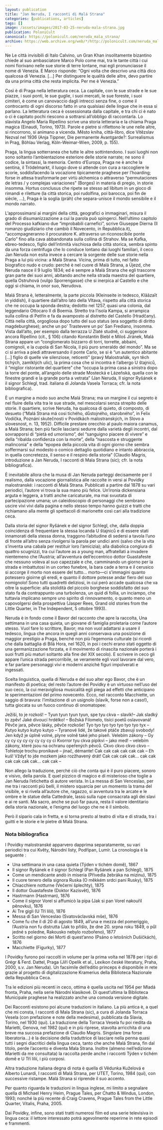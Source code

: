 ```yaml
---
layout: publication
title: "Jan Neruda, I racconti di Malá Strana"
categories: [publications, articles]
tags: []
image: /assets/images/2017-03-25-neruda-mala-strana.jpg
publication: PoloniCult
canonical: https://polonicult.com/neruda_mala_strana/
archive: https://web.archive.org/web/*/http://polonicult.com/neruda_mala_strana/
---
```


Ne Le città invisibili di Italo Calvino, un Gran Khan insolitamente bizantino chiede al suo ambasciatore Marco Polo come mai, tra le tante città i cui nomi fiorivano nelle sue storie di terre lontane, mai egli pronunciasse il nome di Venezia. E Marco risponde: “Ogni volta che descrivo una città dico qualcosa di Venezia. […] Per distinguere le qualità delle altre, devo partire da una prima città che resta implicita. Per me è Venezia.”

Così è di Praga nella letteratura ceca. La capitale, con le sue strade e le sue piazze, i suoi ponti, le sue guglie, i suoi mercati, le sue foreste, i suoi cimiteri, è come un canovaccio dagli intrecci senza fine, o come il controcanto di ogni discorso fatto in una qualsiasi delle lingue che in essa si parlano. La letteratura ceca è ossessionata dalla capitale, e tra chi ci è nato o ci è capitato pochi riescono a sottrarsi all’obbligo di raccontarla. Lo slavista Angelo Maria Ripellino scrive una storia letteraria e la chiama Praga magica (Einaudi, Torino, 1973). Parole e pietre si riflettono le une nelle altre, si rincorrono, si animano a vicenda. Město kniha, città-libro, dice Vítězslav Nezval nel 1936 (Anja Tippner, Die permanente Avantgarde?: Surrealismus in Prag, Böhlau Verlag, Köln-Weimar-Wien, 2009, p. 155).

Praga, la lingua sotterranea che tutte le altre sottintendono. I suoi luoghi non sono soltanto l’ambientazione esteriore delle storie narrate; ne sono il codice, la sintassi, la memoria. Centro d’Europa, Praga ne è anche la sentina, il Trödelmarkt, il luogo dove si attende con cura a raccogliere le scorie, soddisfacendo la vocazione tipicamente praghese per l’hoarding; forse in attesa trasformarle per virtù alchemica o attraverso “permutaciones de letras / y complejas variaciones” (Borges) in materia di pregio, in storie insomma. Hortus conclusus che ripete se stesso ad libitum in un gioco di rimandi e riletture (la città storica, poi rudolfina, poi barocca, poi fin de siècle, …), Praga è la soglia (práh) che separa-unisce il mondo sensibile e il mondo narrato.

L’approssimarsi ai margini della città, geografici o immaginari, misura il grado di disumanizzazione a cui la parola può spingerci. Nell’ultimo capitolo del Processo kafkiano due “improbabili carnefici”, scrive Giuseppe Dierna (Il romanzo giudiziario che cambiò il Novecento, in Repubblica.it), “accompagneranno il procuratore K. attraverso un riconoscibile ponte Carlo” fino alla cava abbandonata sulla collina di Strahov. Ma se Kafka, ebreo-tedesco, figlio dell’intimità vischiosa della città storica, sembra spinto da una forza centrifuga che lo conduce lontano dai luoghi familiari, il ceco Jan Neruda non esita invece a cercare la sorgente delle sue storie nella Praga a lui più vicina: a Malá Strana. Vicina, prima di tutto, nel fatto biografico nudo e crudo: perché è nel cuore di Malá Strana, a Újezd, che Neruda nasce il 9 luglio 1834; ed è sempre a Malá Strana che egli trascorre gran parte dei suoi anni, abitando anche nella strada maestra del quartiere, quella Ostruhová (vulgo Sporrengasse) che si inerpica al Castello e che oggi si chiama, in onor suo, Nerudova.

Malá Strana è, letteralmente, la parte piccola (Kleinseite in tedesco, Klããzaīt in yiddish), il quartiere dall’altro lato della Vltava, rispetto alla città storica che ne occupa la sponda destra; dedotto nel 1257, quasi una colonia, dal leggendario Ottocaro II di Boemia. Stretto tra l’isola Kampa, si arrampica sulla collina di Petřín e fa da avamposto al distretto del Castello (Hradčany). Città nella città, orgogliosa dopo tutto del suo status (era soggetto di diritto magdeburghese); anche un po’ Trastevere un po’ San Frediano, insomma. Vista dall’alto, per esempio dalla terrazza U Zlaté studně, ci suggerisce ancora Ripellino (cit., § 106) citando Konstantin Biebl e Miloš Jiránek, Malá Strana appare un “conglomerato bizzarro di torri, torrette, abbaini, comignoli, e la cupola di San Nicola, il più puro smeraldo del mondo”. Ma se ci si arriva a piedi attraversando il ponte Carlo, se si è “un autentico abitante […] figlio di quelle vie silenziose, reticenti” (pravý Malostraňák, syn těch tichých, zamlklých ulic), la prima cosa che si incontra è l’albergo U štajniců, il “miglior ristorante del quartiere” che “occupa la prima casa a sinistra dopo la torre del ponte, all’angolo delle strade Mostecká e Lázeňská, quella con le finestre grandi e la grande porta a vetrata” (Jan Neruda, Il signor Ryšánek e il signor Schlegl, trad. italiana di Jolanda Vasela Torraca; cfr. la nota bibliografica).

È un margine a modo suo anche Malá Strana; ma un margine il cui segreto è nel fluire della vita tra le sue strade, nel mescolarsi senza strepito delle storie. Il quartiere, scrive Neruda, ha qualcosa di quieto, di composto, di desueto (“Malá Strana má cosi tichého, důstojného, starobného”, in Felix Vodička, Poznání skutečnosti v Povídkách malostranských, in Slovo a slovesnost, n. 13, 1952). Difficile prestare orecchio al paulo maiora canamus, a Malá Strana; ben più facile lasciarsi sedurre dalla varietà degli incontri, dal sovrapporsi di “pietà ed umorismo”, del “sanguigno piacere di vivere” e della “ribalda confidenza con la morte”, della “nascosta e struggente malinconia” e della “epopea della piccola vita di ogni giorno che sembra soffermarsi sul modesto o comico dettaglio quotidiano e intanto abbraccia, in quella concretezza, il senso e il respiro della storia” (Claudio Magris, introduzione a Jan Neruda, I racconti di Mala Strana (sic); cfr. la nota bibliografica).

È inevitabile allora che la musa di Jan Neruda parteggi decisamente per il realismo, dalla vocazione giornalistica alle raccolte in versi ai Povídky malostranské: i racconti di Malá Strana. Pubblicati a partire dal 1878 su vari periodici, l’autore vi trova la sua mano più felice. Un’ironia dickensiana arguta e leggera, a tratti anche caricaturale, ma mai svuotata di partecipazione umana; un caleidoscopio di personaggi che sembrano uscire vivi vivi dalla pagina e nello stesso tempo hanno guizzi e tratti che richiamano alla mente gli spettacoli di marionette così cari alla tradizione ceca.

Dalla storia del signor Ryšánek e del signor Schlegl, che, dalla doppia coincidenza di frequentare la stessa locanda U štajniců e di essere stati innamorati della stessa donna, traggono l’abitudine di sedersi a tavola l’uno di fronte all’altro senza rivolgersi la parola per undici anni (salvo che la vita s’inventa una cabala per restituir loro l’amicizia); alla diabolica congiura di quattro scugnizzi, tra cui l’autore as a young man, affratellati a invadere nientemeno che l’Austria; all’avventura dell’eccentrico dottor Guastafeste che nessuno voleva al suo capezzale e che, camminando un giorno per la strada e imbattutosi in un corteo funebre, la bara cade a terra e il cerusico si accorge il morto non essere del tutto… morto—ci s’immagini quanto potessero gioirne gli eredi, e quanto il dottore potesse andar fiero del suo nomignolo! Sono tutti quadretti deliziosi, in cui però accade qualcosa che va oltre la superficie: alla stolidità del piccolo borghese soddisfatto del suo stato fa da contrappunto una turbolenza, un quid di follia, un inciampo, che tuttavia implicano sempre uno spirito di rinnovamento, o quanto meno un capovolgersi della prospettiva (Jasper Rees, Grand old stories from the Little Quarter, in The Independent, 5 ottobre 1993).

Neruda è in fondo come il Bavor del racconto che apre la raccolta, Una settimana in una casa quieta, un giovane di famiglia proletaria come l’autore stesso. Vuol fare lo scrittore, Bavor; ma non vuol adattarsi a usare il tedesco, lingua che ancora in quegli anni conservava una posizione di maggior prestigio a Praga, benché non più l’egemonia culturale (si ricordi che dalla battaglia di Bílá Hora, nel 1620, in poi i cechi erano stati oggetto di una germanizzazione forzata, e il movimento di rinascita nazionale porterà i suoi frutti più maturi soltanto alla fine del XIX secolo). E scrivere in ceco gli appare l’unica strada percorribile, se veramente egli vuol lavorare dal vero, e far parlare personaggi vivi e moderni anziché figuri impolverati e ingessati.

Scelta linguistica, quella di Neruda e del suo alter ego Bavor, che è un manifesto di poetica; del resto l’autore dei Povídky è un virtuoso nell’uso del suo ceco, la cui meravigliosa musicalità egli piega ad effetti che anticipano le sperimentazioni del primo novecento. Ecco, nel racconto Macchiette, un saggio di bravura: l’imitazione di un usignolo (slavík, forse non a caso!), tutta giocata su un fuoco continuo di onomatopee:

Ježíši, to je rozkoš! – Tyun tyun tyun tyun, spe tyu ckva – slavík!–
Jak sladký to zpěv! Jaké divoucí hrdélko! – Božská Filomelo, tisíci poetů oslavovaná! Pěvče jara, pěvce lásky, pěvče rozkoše!
Tyo tyo tyo tyo tyo tyo tyo tyx –
Kutyo kutyo kutyo kutyo –
Tyranové lidé, že takové ptáče zbavují svobody! Jen když je úplně volné, plyne volně také jeho píseň. Velebím zákony –
Gy cy cy cy cy cy cy cy cy ci
Kvorror tyu ckva pipikvi – jako med! – velebím zákony, které jsou na ochranu opeřených pěvců.
Ckvo ckvo ckvo ckvo –
Tohletoje trochu pronikavé – jinač, démante!
Cak cak cak cak cak cak –
Eh kuš! Vždyť to jde mozkem jako rozžhavený drát!
Cak cak cak cak… cak cak cak cak cak cak… cak cak –

Non allego la traduzione, perché ciò che conta qui è il puro piacere, sonoro e visivo, della parola. E quel pizzico di magico e di misterioso che toglie a Jan Neruda l’etichetta di autore verista. In La messa di San Venceslao, per me tra i racconti più belli, il mistero squarcia per un momento la trama del visibile, e si rivela all’autore che, ragazzo, si avventura tra le arcate e le ombre e le statue della Cattedrale, lassù sulla rupe consacrata agli dei slavi e ai re santi. Ma sacro, anche se può far paura, resta il valore identitario della storia nazionale, e l’enigma del luogo che ne è il simbolo.

Però il sipario cala in fretta, e si torna presto al teatro di vita e di strada, tra i guitti e le storie e le pietre di Malá Strana.

### Nota bibliografica

I Povídky malostranské apparvero dapprima separatamente, su vari periodici tra cui Květy, Národní listy, Podřipan, Lumír. La cronologia è la seguente :

* Una settimana in una casa quieta (Týden v tichém domě), 1867
* Il signor Ryšánek e il signor Schlegl (Pan Ryšánek a pan Schlegl), 1875
* Come un mendicante andò in miseria (Přivedla žebráka na mizinu), 1875
* Il cuore tenero della signora Ruska (O měkkém srdci paní Rusky), 1875
* Chiacchiere notturne (Večerní šplechty), 1875
* Il dottor Guastafeste (Doktor Kazisvět), 1876
* Hastrmann (Hastrman), 1876
* Come il signor Vorel si affumicò la pipa (Jak si pan Vorel nakouřil pěnovku), 1876
* Ai Tre gigli (U Tří lilií), 1876
* Messa di San Venceslao (Svatováclavská mše), 1876
* Come fu che il dì 20 di agosto 1849, all’una e mezza del pomeriggio, l’Austria non fu distrutta (Jak to přišlo, že dne 20. srpna roku 1849, o půl jedné s poledne, Rakousko nebylo rozbořeno), 1877
* Scritto nel giorno dei Morti di quest’anno (Psáno o letošních Dušičkách), 1876
* Macchiette (Figurky), 1877

I Povídky furono poi raccolti in volume per la prima volta nel 1878 per i tipi di Grégr & Ferd. Dattel, Praga (Jiří Opelík et al., Lexikon české literatury, Praha, 2000, s.v. Jan Neruda). Un facsimile dell’editio princeps è disponibile in rete grazie al progetto di digitalizzazione Kramerius della Biblioteca Nazionale della Repubblica Ceca.

Tra le edizioni più recenti in ceco, ottima è quella uscita nel 1954 per Mladá fronta, Praha, nella serie Národní klasikové. Di quest’ultima la Biblioteca Municipale praghese ha realizzato anche una comoda versione digitale.

Dei Racconti esistono poi alcune traduzioni in italiano. La più antica è, a quel che mi consta, I racconti di Mala Strana (sic), a cura di Jolanda Torraca Vesela (con prefazione e note della medesima), pubblicata da Slavia, Torino, nel 1930 (qui). La traduzione della Torraca Vesela fu poi riedita da Marietti, Genova, nel 1982 (qui) e in più riprese, stavolta arricchita di una breve ma succosa prefazione di Claudio Magris. Singolare (ma forse liberatoria…) è la decisione della traduttrice di lasciare nella penna quasi tutti i segni diacritici della lingua ceca, tanto che anche Malá Strana, fin dal titolo, perde l’accento e diventa Mala Strana. Inoltre (almeno nell’edizione Marietti da me consultata) la raccolta perde anche i racconti Týden v tichém domě e U Tří lilií, i più corposi.

Altra traduzione italiana degna di nota è quella di Vědunka Kuželová e Alberto Lunardi, I racconti di Malá Strana, per UTET, Torino, 1984 (qui), con successive ristampe. Malá Strana si riprende il suo accento.

Per quanto riguarda le traduzioni in lingua inglese, mi limito a segnalare quella di Michael Henry Heim, Prague Tales, per Chatto & Windus, London, 1993; nonché la più recente di Craig Cravens, Prague Tales from the Little Quarter, Vitalis, Praha, 2005.

Dai Povídky, infine, sono stati tratti numerosi film ed una serie televisiva in lingua ceca: il lettore interessato potrà agevolmente reperirne in rete episodi e frammenti.

